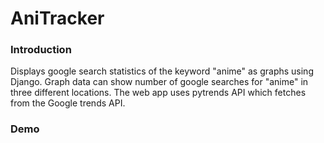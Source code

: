 # AniTracker
### Introduction
Displays google search statistics of the keyword "anime" as graphs using Django. Graph data can show number of google searches for "anime" in three different locations. The web app uses pytrends API which fetches from the Google trends API. 
### Demo


